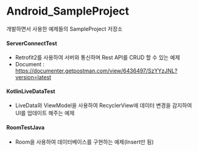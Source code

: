 # Android_SampleProject
개발하면서 사용한 예제들의 SampleProject 저장소

#### ServerConnectTest
- Retrofit2를 사용하여 서버와 통신하며 Rest API를 CRUD 할 수 있는 예제
- Document : https://documenter.getpostman.com/view/6436497/SzYYzJNL?version=latest  
#### KotlinLiveDataTest
- LiveData와 ViewModel을 사용하여 RecyclerView에 데이터 변경을 감지하여 UI를 업데이트 해주는 예제
#### RoomTestJava
- Room을 사용하여 데이터베이스를 구현하는 예제(Insert만 됨)